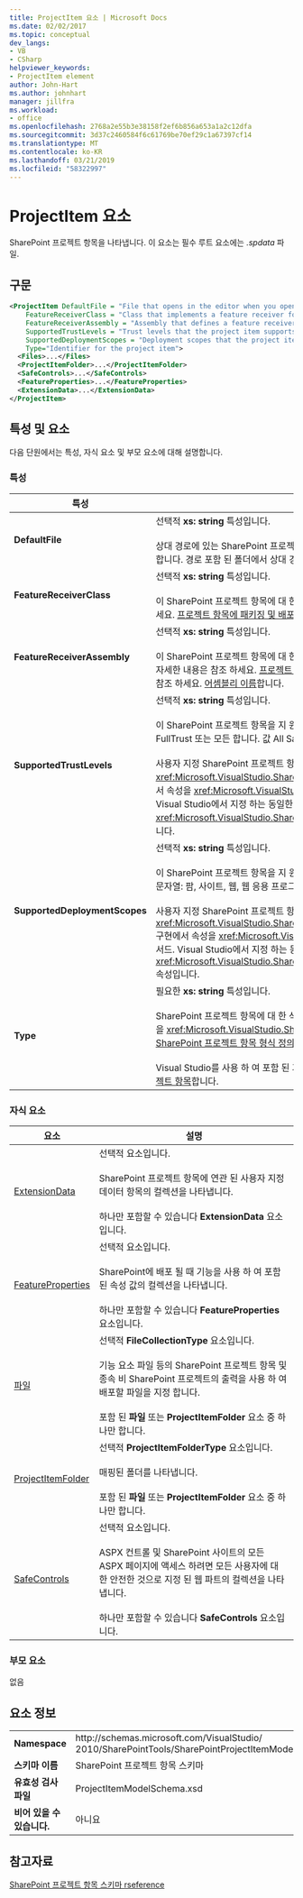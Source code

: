 ```yaml
---
title: ProjectItem 요소 | Microsoft Docs
ms.date: 02/02/2017
ms.topic: conceptual
dev_langs:
- VB
- CSharp
helpviewer_keywords:
- ProjectItem element
author: John-Hart
ms.author: johnhart
manager: jillfra
ms.workload:
- office
ms.openlocfilehash: 2768a2e55b3e38158f2ef6b856a653a1a2c12dfa
ms.sourcegitcommit: 3d37c2460584f6c61769be70ef29c1a67397cf14
ms.translationtype: MT
ms.contentlocale: ko-KR
ms.lasthandoff: 03/21/2019
ms.locfileid: "58322997"
---
```

# <a name="projectitem-element"></a>ProjectItem 요소
  SharePoint 프로젝트 항목을 나타냅니다. 이 요소는 필수 루트 요소에는 *.spdata* 파일.

## <a name="syntax"></a>구문

```xml
<ProjectItem DefaultFile = "File that opens in the editor when you open the project item"
    FeatureReceiverClass = "Class that implements a feature receiver for the project item"
    FeatureReceiverAssembly = "Assembly that defines a feature receiver for the project item"
    SupportedTrustLevels = "Trust levels that the project item supports"
    SupportedDeploymentScopes = "Deployment scopes that the project item supports"
    Type="Identifier for the project item">
  <Files>...</Files>
  <ProjectItemFolder>...</ProjectItemFolder>
  <SafeControls>...</SafeControls>
  <FeatureProperties>...</FeatureProperties>
  <ExtensionData>...</ExtensionData>
</ProjectItem>
```

## <a name="attributes-and-elements"></a>특성 및 요소
 다음 단원에서는 특성, 자식 요소 및 부모 요소에 대해 설명합니다.

### <a name="attributes"></a>특성

|특성|설명|
|---------------|-----------------|
|**DefaultFile**|선택적 **xs: string** 특성입니다.<br /><br /> 상대 경로에 있는 SharePoint 프로젝트 항목을 열 때 Visual Studio 편집기에서 열려 있는 파일의 파일 이름 포함 **솔루션 탐색기**합니다. 경로 포함 된 폴더에서 상대 경로 *.spdata* 파일입니다.|
|**FeatureReceiverClass**|선택적 **xs: string** 특성입니다.<br /><br /> 이 SharePoint 프로젝트 항목에 대 한 기능 수신기 클래스의 정규화 된 이름입니다. 기능 수신기에 대 한 자세한 내용은 참조 하세요. [프로젝트 항목에 패키징 및 배포 정보를 제공](../sharepoint/providing-packaging-and-deployment-information-in-project-items.md)합니다.|
|**FeatureReceiverAssembly**|선택적 **xs: string** 특성입니다.<br /><br /> 이 SharePoint 프로젝트 항목에 대 한 기능 수신기를 정의 하는 어셈블리의 정규화 된 이름을 지정 합니다. 기능 수신기에 대 한 자세한 내용은 참조 하세요. [프로젝트 항목에 패키징 및 배포 정보를 제공](../sharepoint/providing-packaging-and-deployment-information-in-project-items.md)합니다. 정규화 된 어셈블리 이름에 대 한 자세한 내용은 참조 하세요. [어셈블리 이름](/dotnet/framework/app-domains/assembly-names)합니다.|
|**SupportedTrustLevels**|선택적 **xs: string** 특성입니다.<br /><br /> 이 SharePoint 프로젝트 항목을 지 원하는 신뢰 수준을 지정 합니다. 이 값에는 다음 문자열 중 하나일 수 있습니다. 샌드박스, FullTrust 또는 모든 합니다. 값 All Sandboxed와 FullTrust를 지정 합니다.<br /><br /> 사용자 지정 SharePoint 프로젝트 항목 형식에서이 특성의 값을 할당 하는 값에 해당 합니다 <xref:Microsoft.VisualStudio.SharePoint.ISharePointProjectItemTypeDefinition.SupportedTrustLevels%2A> 구현에서 속성을 <xref:Microsoft.VisualStudio.SharePoint.ISharePointProjectItemTypeProvider.InitializeType%2A> 메서드. Visual Studio에서 지정 하는 동일한 신뢰 수준을 지정 되도록 값을 덮어씁니다이 특성에 대해 다른 값을 지정 하는 경우는 <xref:Microsoft.VisualStudio.SharePoint.ISharePointProjectItemTypeDefinition.SupportedTrustLevels%2A> 속성입니다.|
|**SupportedDeploymentScopes**|선택적 **xs: string** 특성입니다.<br /><br /> 이 SharePoint 프로젝트 항목을 지 원하는 배포 범위를 지정 합니다. 이 값은 다음 문자열 중 하나 이상의 구성 된 쉼표로 구분 된 문자열: 팜, 사이트, 웹, 웹 응용 프로그램 또는 패키지 있습니다. 예를 들면 다음과 같습니다: `Web, Site`<br /><br /> 사용자 지정 SharePoint 프로젝트 항목 형식에서이 특성의 값을 할당 하는 값에 해당 합니다 <xref:Microsoft.VisualStudio.SharePoint.ISharePointProjectItemTypeDefinition.SupportedDeploymentScopes%2A> 구현에서 속성을 <xref:Microsoft.VisualStudio.SharePoint.ISharePointProjectItemTypeProvider.InitializeType%2A> 메서드. Visual Studio에서 지정 하는 동일한 신뢰 수준을 지정 되도록 값을 덮어씁니다이 특성에 대해 다른 값을 지정 하는 경우는 <xref:Microsoft.VisualStudio.SharePoint.ISharePointProjectItemTypeDefinition.SupportedDeploymentScopes%2A> 속성입니다.|
|**Type**|필요한 **xs: string** 특성입니다.<br /><br /> SharePoint 프로젝트 항목에 대 한 식별자입니다. 사용자 지정 SharePoint 프로젝트 항목 형식에서 식별자가 전달 하는 문자열을 <xref:Microsoft.VisualStudio.SharePoint.SharePointProjectItemTypeAttribute>입니다. 자세한 내용은 [방법: SharePoint 프로젝트 항목 형식 정의](../sharepoint/how-to-define-a-sharepoint-project-item-type.md)합니다.<br /><br /> Visual Studio를 사용 하 여 포함 된 기본 제공 SharePoint 프로젝트 항목에 대 한 식별자 목록에 대해서 [확장 SharePoint 프로젝트 항목](../sharepoint/extending-sharepoint-project-items.md)합니다.|

### <a name="child-elements"></a>자식 요소

|요소|설명|
|-------------|-----------------|
|[ExtensionData](../sharepoint/extensiondata-element.md)|선택적 요소입니다.<br /><br /> SharePoint 프로젝트 항목에 연관 된 사용자 지정 데이터 항목의 컬렉션을 나타냅니다.<br /><br /> 하나만 포함할 수 있습니다 **ExtensionData** 요소입니다.|
|[FeatureProperties](../sharepoint/featureproperties-element.md)|선택적 요소입니다.<br /><br /> SharePoint에 배포 될 때 기능을 사용 하 여 포함 된 속성 값의 컬렉션을 나타냅니다.<br /><br /> 하나만 포함할 수 있습니다 **FeatureProperties** 요소입니다.|
|[파일](../sharepoint/files-element.md)|선택적 **FileCollectionType** 요소입니다.<br /><br /> 기능 요소 파일 등의 SharePoint 프로젝트 항목 및 종속 비 SharePoint 프로젝트의 출력을 사용 하 여 배포할 파일을 지정 합니다.<br /><br /> 포함 된 **파일** 또는 **ProjectItemFolder** 요소 중 하나만 합니다.|
|[ProjectItemFolder](../sharepoint/projectitemfolder-element.md)|선택적 **ProjectItemFolderType** 요소입니다.<br /><br /> 매핑된 폴더를 나타냅니다.<br /><br /> 포함 된 **파일** 또는 **ProjectItemFolder** 요소 중 하나만 합니다.|
|[SafeControls](../sharepoint/safecontrols-element.md)|선택적 요소입니다.<br /><br /> ASPX 컨트롤 및 SharePoint 사이트의 모든 ASPX 페이지에 액세스 하려면 모든 사용자에 대 한 안전한 것으로 지정 된 웹 파트의 컬렉션을 나타냅니다.<br /><br /> 하나만 포함할 수 있습니다 **SafeControls** 요소입니다.|

### <a name="parent-elements"></a>부모 요소
 없음

## <a name="element-information"></a>요소 정보

|||
|-|-|
|**Namespace**|http:\/\/schemas.microsoft.com/VisualStudio/<br>2010/SharePointTools/SharePointProjectItemModel|
|**스키마 이름**|SharePoint 프로젝트 항목 스키마|
|**유효성 검사 파일**|ProjectItemModelSchema.xsd|
|**비어 있을 수 있습니다.**|아니요|

## <a name="see-also"></a>참고자료
[SharePoint 프로젝트 항목 스키마 rseference](../sharepoint/sharepoint-project-item-schema-reference.md)

